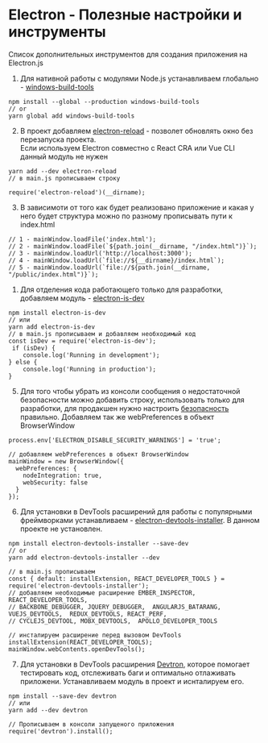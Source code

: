 # Electron - Полезные настройки и инструменты
Список дополнительных инструментов для создания приложения на Electron.js

1. Для нативной работы с модулями Node.js устанавливаем глобально -  [windows-build-tools]
```
npm install --global --production windows-build-tools
// or
yarn global add windows-build-tools
```

2. В проект добавляем [electron-reload] - позволет обновлять окно без перезапуска проекта.  
   Если используем Electron совместно с React CRA или Vue CLI данный модуль не нужен 
```
yarn add --dev electron-reload
// в main.js прописываем строку

require('electron-reload')(__dirname);
```

3. В зависимоти от того как будет реализовано приложение и какая у него будет структура 
  можно по разному прописывать пути к index.html
```
// 1 - mainWindow.loadFile('index.html');
// 2 - mainWindow.loadFile(`${path.join(__dirname, "/index.html")}`);
// 3 - mainWindow.loadUrl('http://localhost:3000');
// 4 - mainWindow.loadUrl(`file://${__dirname}/index.html`);
// 5 - mainWindow.loadUrl(`file://${path.join(__dirname, "/public/index.html")}`);
```

1. Для отделения кода работающего только для разработки, добавляем модуль - [electron-is-dev]
```
npm install electron-is-dev
// или
yarn add electron-is-dev
// в main.js прописываем и добавляем необходимый код
const isDev = require('electron-is-dev');
 if (isDev) {
    console.log('Running in development');
} else {
    console.log('Running in production');
}
```

5. Для того чтобы убрать из консоли сообщения о недостаточной безопасности можно добавить строку, использовать только для разработки, для продакшен нужно настроить [безопасность] правильно.
Добавляем так же webPreferences в объект BrowserWindow
```
process.env['ELECTRON_DISABLE_SECURITY_WARNINGS'] = 'true';

// добавляем webPreferences в объект BrowserWindow
mainWindow = new BrowserWindow({
  webPreferences: {					
    nodeIntegration: true,
    webSecurity: false
  }
});
```

6. Для установки в DevTools расширений для работы с популярными фреймворками устанавливаем - [electron-devtools-installer]. В данном проекте не установлен.
```
npm install electron-devtools-installer --save-dev
// or
yarn add electron-devtools-installer --dev

// в main.js прописываем 
const { default: installExtension, REACT_DEVELOPER_TOOLS } = require('electron-devtools-installer');
// добавляем необходимые расширение EMBER_INSPECTOR, REACT_DEVELOPER_TOOLS,
// BACKBONE_DEBUGGER, JQUERY_DEBUGGER,  ANGULARJS_BATARANG, VUEJS_DEVTOOLS,  REDUX_DEVTOOLS, REACT_PERF,
// CYCLEJS_DEVTOOL, MOBX_DEVTOOLS,  APOLLO_DEVELOPER_TOOLS

// инсталируем расширение перед вызовом DevTools
installExtension(REACT_DEVELOPER_TOOLS);
mainWindow.webContents.openDevTools();
```

7. Для установки в DevTools расширения [Devtron], которое помогает тестировать код, отслеживать баги и оптимально отлаживать приложени. Устанавливаем модуль в проект и иснталируем его.
```
npm install --save-dev devtron
// или
yarn add --dev devtron

// Прописываем в консоли запущеного приложения
require('devtron').install();
``` 

[electron-reload]:https://www.npmjs.com/package/electron-reload
[windows-build-tools]: https://www.npmjs.com/package/windows-build-tools
[electron-is-dev]: https://www.npmjs.com/package/electron-is-dev
[electron-devtools-installer]: https://www.npmjs.com/package/electron-devtools-installer
[Devtron]: https://electronjs.org/devtron
[безопасность]:https://electronjs.org/docs/tutorial/security
